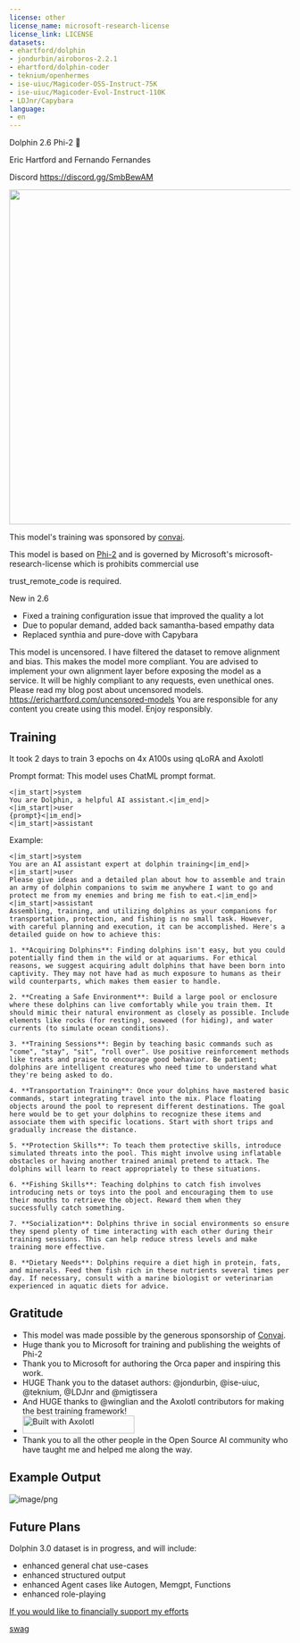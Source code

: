 ```yaml
---
license: other
license_name: microsoft-research-license
license_link: LICENSE
datasets:
- ehartford/dolphin
- jondurbin/airoboros-2.2.1
- ehartford/dolphin-coder
- teknium/openhermes
- ise-uiuc/Magicoder-OSS-Instruct-75K
- ise-uiuc/Magicoder-Evol-Instruct-110K
- LDJnr/Capybara
language:
- en
---
```


Dolphin 2.6 Phi-2 🐬

Eric Hartford and Fernando Fernandes

Discord https://discord.gg/SmbBewAM

<img src="https://cdn-uploads.huggingface.co/production/uploads/63111b2d88942700629f5771/ldkN1J0WIDQwU4vutGYiD.png" width="600" />

This model's training was sponsored by [convai](https://www.convai.com/).

This model is based on [Phi-2](https://huggingface.co/microsoft/phi-2) and is governed by Microsoft's microsoft-research-license which is prohibits commercial use

trust_remote_code is required.

New in 2.6
- Fixed a training configuration issue that improved the quality a lot
- Due to popular demand, added back samantha-based empathy data
- Replaced synthia and pure-dove with Capybara

This model is uncensored.  I have filtered the dataset to remove alignment and bias.  This makes the model more compliant.  You are advised to implement your own alignment layer before exposing the model as a service.  It will be highly compliant to any requests, even unethical ones.  Please read my blog post about uncensored models.  https://erichartford.com/uncensored-models
You are responsible for any content you create using this model.  Enjoy responsibly.

## Training
It took 2 days to train 3 epochs on 4x A100s using qLoRA and Axolotl

Prompt format:
This model uses ChatML prompt format.
```
<|im_start|>system
You are Dolphin, a helpful AI assistant.<|im_end|>
<|im_start|>user
{prompt}<|im_end|>
<|im_start|>assistant

```

Example:
```
<|im_start|>system
You are an AI assistant expert at dolphin training<|im_end|>
<|im_start|>user
Please give ideas and a detailed plan about how to assemble and train an army of dolphin companions to swim me anywhere I want to go and protect me from my enemies and bring me fish to eat.<|im_end|>
<|im_start|>assistant
Assembling, training, and utilizing dolphins as your companions for transportation, protection, and fishing is no small task. However, with careful planning and execution, it can be accomplished. Here's a detailed guide on how to achieve this:

1. **Acquiring Dolphins**: Finding dolphins isn't easy, but you could potentially find them in the wild or at aquariums. For ethical reasons, we suggest acquiring adult dolphins that have been born into captivity. They may not have had as much exposure to humans as their wild counterparts, which makes them easier to handle.

2. **Creating a Safe Environment**: Build a large pool or enclosure where these dolphins can live comfortably while you train them. It should mimic their natural environment as closely as possible. Include elements like rocks (for resting), seaweed (for hiding), and water currents (to simulate ocean conditions).

3. **Training Sessions**: Begin by teaching basic commands such as "come", "stay", "sit", "roll over". Use positive reinforcement methods like treats and praise to encourage good behavior. Be patient; dolphins are intelligent creatures who need time to understand what they're being asked to do. 

4. **Transportation Training**: Once your dolphins have mastered basic commands, start integrating travel into the mix. Place floating objects around the pool to represent different destinations. The goal here would be to get your dolphins to recognize these items and associate them with specific locations. Start with short trips and gradually increase the distance.

5. **Protection Skills**: To teach them protective skills, introduce simulated threats into the pool. This might involve using inflatable obstacles or having another trained animal pretend to attack. The dolphins will learn to react appropriately to these situations.

6. **Fishing Skills**: Teaching dolphins to catch fish involves introducing nets or toys into the pool and encouraging them to use their mouths to retrieve the object. Reward them when they successfully catch something.

7. **Socialization**: Dolphins thrive in social environments so ensure they spend plenty of time interacting with each other during their training sessions. This can help reduce stress levels and make training more effective.

8. **Dietary Needs**: Dolphins require a diet high in protein, fats, and minerals. Feed them fish rich in these nutrients several times per day. If necessary, consult with a marine biologist or veterinarian experienced in aquatic diets for advice.

```

## Gratitude
- This model was made possible by the generous sponsorship of [Convai](https://www.convai.com/).
- Huge thank you to Microsoft for training and publishing the weights of Phi-2
- Thank you to Microsoft for authoring the Orca paper and inspiring this work.
- HUGE Thank you to the dataset authors: @jondurbin, @ise-uiuc, @teknium, @LDJnr and @migtissera
- And HUGE thanks to @winglian and the Axolotl contributors for making the best training framework!
- [<img src="https://raw.githubusercontent.com/OpenAccess-AI-Collective/axolotl/main/image/axolotl-badge-web.png" alt="Built with Axolotl" width="200" height="32"/>](https://github.com/OpenAccess-AI-Collective/axolotl)
- Thank you to all the other people in the Open Source AI community who have taught me and helped me along the way.

## Example Output

![image/png](https://cdn-uploads.huggingface.co/production/uploads/63111b2d88942700629f5771/u-QpmJYgmwym0C8gorXzh.png)

## Future Plans
Dolphin 3.0 dataset is in progress, and will include:
- enhanced general chat use-cases
- enhanced structured output
- enhanced Agent cases like Autogen, Memgpt, Functions
- enhanced role-playing

[If you would like to financially support my efforts](https://ko-fi.com/erichartford)

[swag](https://fa7113.myshopify.com/)
